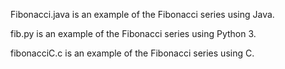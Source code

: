 Fibonacci.java is an example of the Fibonacci series using Java.

fib.py is an example of the Fibonacci series using Python 3.

fibonacciC.c is an example of the Fibonacci series using C.

